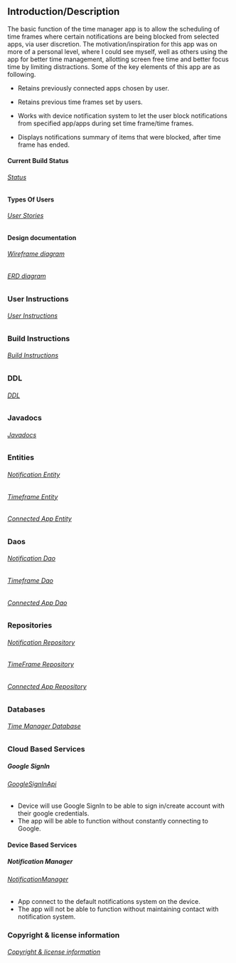 

## Introduction/Description
The basic function of the time manager app is to allow the scheduling of time frames where certain notifications are being blocked from selected apps, via user discretion.
The motivation/inspiration for this app was on more of a personal level, where I could see myself, well as others using the app for better time management, allotting screen free time and better focus time by limiting distractions.
Some of the key elements of this app are as following.

- Retains previously connected apps chosen by user.

- Retains previous time frames set by users.

- Works with device notification system to let the user block notifications from specified app/apps during set time frame/time frames.

- Displays notifications summary of items that were blocked, after time frame has ended.

#### Current Build Status
###### [Status](current_build_status.md)

#### Types Of Users
###### [User Stories](user-stories.md)

#### Design documentation

###### [Wireframe diagram](wireframe.md)

###### [ERD diagram](erd.md)

### User Instructions
###### [User Instructions](user-instructions.md)

### Build Instructions
###### [Build Instructions](build-instructions.md)

### DDL
###### [DDL](ddl.md)

### Javadocs
###### [Javadocs](api)


### Entities

###### [Notification Entity](https://github.com/mmorlang/time-manager/blob/master/app/src/main/java/edu/cnm/deepdive/timemanager/model/entity/Notification.java)
###### [Timeframe Entity](https://github.com/mmorlang/time-manager/blob/master/app/src/main/java/edu/cnm/deepdive/timemanager/model/entity/Timeframe.java)
###### [Connected App Entity](https://github.com/mmorlang/time-manager/blob/master/app/src/main/java/edu/cnm/deepdive/timemanager/model/entity/ConnectedApp.java)

### Daos

###### [Notification Dao](https://github.com/mmorlang/time-manager/blob/master/app/src/main/java/edu/cnm/deepdive/timemanager/dao/NotificationDao.java)
###### [Timeframe Dao](https://github.com/mmorlang/time-manager/blob/master/app/src/main/java/edu/cnm/deepdive/timemanager/dao/TimeframeDao.java)
###### [Connected App Dao](https://github.com/mmorlang/time-manager/blob/master/app/src/main/java/edu/cnm/deepdive/timemanager/dao/ConnectedAppDao.java)

### Repositories

###### [Notification Repository](https://github.com/mmorlang/time-manager/blob/master/app/src/main/java/edu/cnm/deepdive/timemanager/service/NotificationRepository.java)
###### [TimeFrame Repository](https://github.com/mmorlang/time-manager/blob/master/app/src/main/java/edu/cnm/deepdive/timemanager/service/TimeframeRepository.java)
###### [Connected App Repository](https://github.com/mmorlang/time-manager/blob/master/app/src/main/java/edu/cnm/deepdive/timemanager/service/ConnectedAppRepository.java)

### Databases
###### [Time Manager Database](https://github.com/mmorlang/time-manager/blob/master/docs/TimeManagerDatabase.md)


### Cloud Based Services

##### Google SignIn
###### [GoogleSignInApi](https://developers.google.com/android/reference/com/google/android/gms/auth/api/signin/GoogleSignInApi)
* Device will use Google SignIn to be able to sign in/create account with their google credentials.
* The app will be able to function without constantly connecting to Google.

#### Device Based Services
##### Notification Manager
###### [NotificationManager](https://developer.android.com/reference/android/app/NotificationManager)
* App connect to the default notifications system on the device.
* The app will not be able to function without maintaining contact with notification system.

### Copyright & license information
###### [ Copyright & license information](notice.md)


